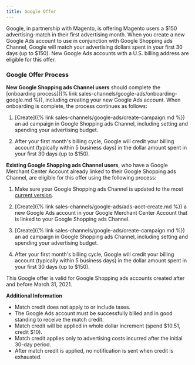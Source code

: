 ```yaml
---
title: Google Offer
---
```



Google, in partnership with Magento, is offering Magento users a $150 advertising-match in their first advertising month. When you create a new Google Ads account to use in conjunction with Google Shopping ads Channel, Google will match your advertising dollars spent in your first 30 days (up to $150). New Google Ads accounts with a U.S. billing address are eligible for this offer.

### Google Offer Process

**New Google Shopping ads Channel users** should complete the [onboarding process]({% link sales-channels/google-ads/onboarding-google.md %}), including creating your new Google Ads account. When onboarding is complete, the process continues as follows:

1. [Create]({% link sales-channels/google-ads/create-campaign.md %}) an ad campaign in Google Shopping ads Channel, including setting and spending your advertising budget.

1. After your first month's billing cycle, Google will credit your billing account (typically within 5 business days) in the dollar amount spent in your first 30 days (up to $150).

**Existing Google Shopping ads Channel users**, who have a Google Merchant Center Account already linked to their Google Shopping ads Channel, are eligible for this offer using the following process:

1. Make sure your Google Shopping ads Channel is updated to the most [current version](https://devdocs.magento.com/extensions/google-shopping-ads/release-notes/).

1. [Create]({% link sales-channels/google-ads/ads-acct-create.md %}) a new Google Ads account in your Google Merchant Center Account that is linked to your Google Shopping ads Channel.

1. [Create]({% link sales-channels/google-ads/create-campaign.md %}) an ad campaign in Google Shopping ads Channel, including setting and spending your advertising budget.

1. After your first month's billing cycle, Google will credit your billing account (typically within 5 business days) in the dollar amount spent in your first 30 days (up to $150).

This Google offer is valid for Google Shopping ads accounts created after <date> and before March 31, 2021.

**Additional Information**

- Match credit does not apply to or include taxes.
- The Google Ads account must be successfully billed and in good standing to receive the match credit.
- Match credit will be applied in whole dollar increment (spend $10.51, credit $10).
- Match credit applies only to advertising costs incurred after the initial 30-day period.
- After match credit is applied, no notification is sent when credit is exhausted.
